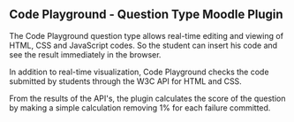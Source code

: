 Code Playground - Question Type Moodle Plugin
----------------------
The Code Playground question type allows real-time editing and viewing of HTML, CSS and JavaScript codes. So the student can insert his code and see the result immediately in the browser.

In addition to real-time visualization, Code Playground checks the code submitted by students through the W3C API for HTML and CSS.

From the results of the API's, the plugin calculates the score of the question by making a simple calculation removing 1% for each failure committed.
